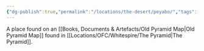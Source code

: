```yaml
---
{"dg-publish":true,"permalink":"/locations/the-desert/peyabo/","tags":["Undiscovered"],"updated":"2025-03-01T21:15:55.975+00:00"}
---
```


A place found on an [[Books, Documents & Artefacts/Old Pyramid Map\|Old Pyramid Map]] found in [[Locations/OFC/Whitespire/The Pyramid\|The Pyramid]]. 